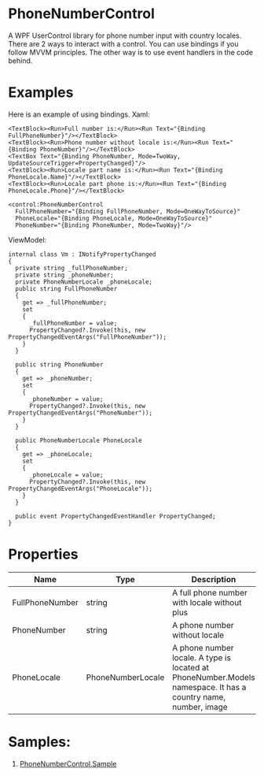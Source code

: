 # PhoneNumberControl
A WPF UserControl library for phone number input with country locales. There are 2 ways to interact with a control. You can use bindings if you follow MVVM principles. The other way is to use event handlers in the code behind.
# Examples
Here is an example of using bindings.
Xaml:
```
<TextBlock><Run>Full number is:</Run><Run Text="{Binding FullPhoneNumber}"/></TextBlock>
<TextBlock><Run>Phone number without locale is:</Run><Run Text="{Binding PhoneNumber}"/></TextBlock>
<TextBox Text="{Binding PhoneNumber, Mode=TwoWay, UpdateSourceTrigger=PropertyChanged}"/>
<TextBlock><Run>Locale part name is:</Run><Run Text="{Binding PhoneLocale.Name}"/></TextBlock>
<TextBlock><Run>Locale part phone is:</Run><Run Text="{Binding PhoneLocale.Phone}"/></TextBlock>
        
<control:PhoneNumberControl
  FullPhoneNumber="{Binding FullPhoneNumber, Mode=OneWayToSource}"
  PhoneLocale="{Binding PhoneLocale, Mode=OneWayToSource}"
  PhoneNumber="{Binding PhoneNumber, Mode=TwoWay}"/>
```
ViewModel:
```
internal class Vm : INotifyPropertyChanged
{
  private string _fullPhoneNumber;
  private string _phoneNumber;
  private PhoneNumberLocale _phoneLocale;
  public string FullPhoneNumber
  {
    get => _fullPhoneNumber;
    set
    {
      _fullPhoneNumber = value; 
      PropertyChanged?.Invoke(this, new PropertyChangedEventArgs("FullPhoneNumber"));
    }
  }

  public string PhoneNumber
  {
    get => _phoneNumber;
    set
    {
      _phoneNumber = value;
      PropertyChanged?.Invoke(this, new PropertyChangedEventArgs("PhoneNumber"));
    }
  }

  public PhoneNumberLocale PhoneLocale
  {
    get => _phoneLocale;
    set
    {
      _phoneLocale = value;
      PropertyChanged?.Invoke(this, new PropertyChangedEventArgs("PhoneLocale"));
    }
  }   

  public event PropertyChangedEventHandler PropertyChanged;
}
```
# Properties
| Name  | Type | Description |
| ------------- | ------------ | ------------ |
| FullPhoneNumber  | string  | A full phone number with locale without plus |
| PhoneNumber  | string  | A phone number without locale  |
| PhoneLocale  | PhoneNumberLocale  | A phone number locale. A type is located at PhoneNumber.Models namespace. It has a country name, number, image  |
# Samples:
1. [PhoneNumberControl.Sample](https://github.com/bkovalevych/PhoneNumberControl/tree/master/PhoneNumberControl.Sample)
